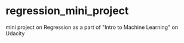 # regression_mini_project

mini project on Regression as a part of "Intro to Machine Learning" on Udacity
